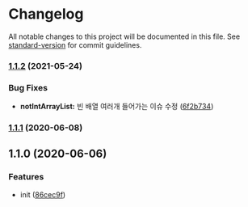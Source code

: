 # Changelog

All notable changes to this project will be documented in this file. See [standard-version](https://github.com/conventional-changelog/standard-version) for commit guidelines.

### [1.1.2](https://github.com/goorm-dev/mockData/compare/v1.1.1...v1.1.2) (2021-05-24)


### Bug Fixes

* **notIntArrayList:** 빈 배열 여러개 들어가는 이슈 수정 ([6f2b734](https://github.com/goorm-dev/mockData/commit/6f2b7343862e0d5d33c9904c05012354ff218f60))

### [1.1.1](https://github.com/goorm-dev/mockData/compare/v1.1.0...v1.1.1) (2020-06-08)

## 1.1.0 (2020-06-06)


### Features

* init ([86cec9f](https://github.com/goorm-dev/mockData/commit/86cec9f924ca62dc04b4850bb7e3dac7bf106d11))
